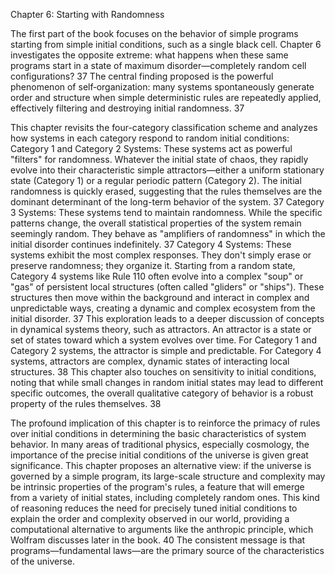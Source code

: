 Chapter 6: Starting with Randomness

The first part of the book focuses on the behavior of simple programs starting from simple initial conditions, such as a single black cell. Chapter 6 investigates the opposite extreme: what happens when these same programs start in a state of maximum disorder—completely random cell configurations? 37 The central finding proposed is the powerful phenomenon of self‐organization: many systems spontaneously generate order and structure when simple deterministic rules are repeatedly applied, effectively filtering and destroying initial randomness. 37

This chapter revisits the four-category classification scheme and analyzes how systems in each category respond to random initial conditions:
Category 1 and Category 2 Systems: These systems act as powerful "filters" for randomness. Whatever the initial state of chaos, they rapidly evolve into their characteristic simple attractors—either a uniform stationary state (Category 1) or a regular periodic pattern (Category 2). The initial randomness is quickly erased, suggesting that the rules themselves are the dominant determinant of the long-term behavior of the system. 37
Category 3 Systems: These systems tend to maintain randomness. While the specific patterns change, the overall statistical properties of the system remain seemingly random. They behave as "amplifiers of randomness" in which the initial disorder continues indefinitely. 37
Category 4 Systems: These systems exhibit the most complex responses. They don't simply erase or preserve randomness; they organize it. Starting from a random state, Category 4 systems like Rule 110 often evolve into a complex "soup" or "gas" of persistent local structures (often called "gliders" or "ships"). These structures then move within the background and interact in complex and unpredictable ways, creating a dynamic and complex ecosystem from the initial disorder. 37
This exploration leads to a deeper discussion of concepts in dynamical systems theory, such as attractors. An attractor is a state or set of states toward which a system evolves over time. For Category 1 and Category 2 systems, the attractor is simple and predictable. For Category 4 systems, attractors are complex, dynamic states of interacting local structures. 38 This chapter also touches on sensitivity to initial conditions, noting that while small changes in random initial states may lead to different specific outcomes, the overall qualitative category of behavior is a robust property of the rules themselves. 38

The profound implication of this chapter is to reinforce the primacy of rules over initial conditions in determining the basic characteristics of system behavior. In many areas of traditional physics, especially cosmology, the importance of the precise initial conditions of the universe is given great significance. This chapter proposes an alternative view: if the universe is governed by a simple program, its large-scale structure and complexity may be intrinsic properties of the program's rules, a feature that will emerge from a variety of initial states, including completely random ones. This kind of reasoning reduces the need for precisely tuned initial conditions to explain the order and complexity observed in our world, providing a computational alternative to arguments like the anthropic principle, which Wolfram discusses later in the book. 40 The consistent message is that programs—fundamental laws—are the primary source of the characteristics of the universe.